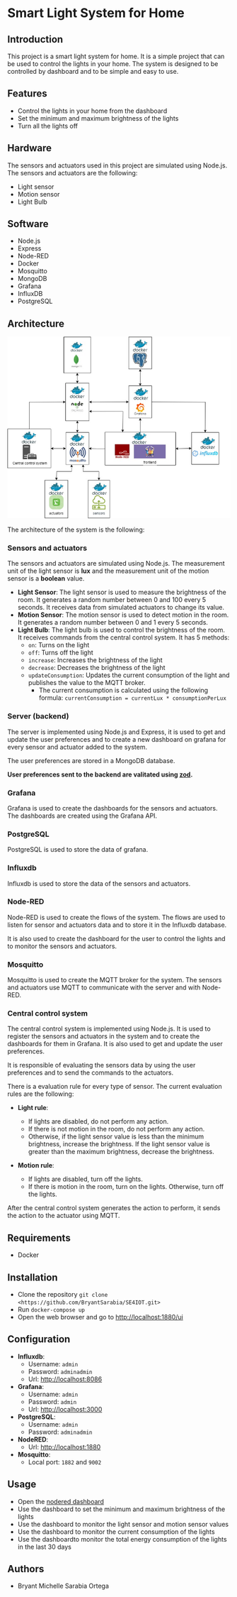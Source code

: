 # Smart Light System for Home

## Introduction

This project is a smart light system for home. It is a simple project that can be used to control the lights in your home. The system is designed to be controlled by dashboard and to be simple and easy to use.

## Features

- Control the lights in your home from the dashboard
- Set the minimum and maximum brightness of the lights
- Turn all the lights off

## Hardware

The sensors and actuators used in this project are simulated using Node.js. The sensors and actuators are the following:

- Light sensor
- Motion sensor
- Light Bulb

## Software

- Node.js
- Express
- Node-RED
- Docker
- Mosquitto
- MongoDB
- Grafana
- InfluxDB
- PostgreSQL

## Architecture

![Architecture diagram](./docs/arch.jpg)

The architecture of the system is the following:

### Sensors and actuators

The sensors and actuators are simulated using Node.js.
The measurement unit of the light sensor is **lux** and the measurement unit of the motion sensor is a **boolean** value.

- **Light Sensor**: The light sensor is used to measure the brightness of the room. It generates a random number between 0 and 100 every 5 seconds. It receives data from simulated actuators to change its value.
- **Motion Sensor**: The motion sensor is used to detect motion in the room. It generates a random number between 0 and 1 every 5 seconds.
- **Light Bulb**: The light bulb is used to control the brightness of the room. It receives commands from the central control system. It has 5 methods:
  - `on`: Turns on the light
  - `off`: Turns off the light
  - `increase`: Increases the brightness of the light
  - `decrease`: Decreases the brightness of the light
  - `updateConsumption`: Updates the current consumption of the light and publishes the value to the MQTT broker.
    - The current consumption is calculated using the following formula: `currentConsumption = currentLux * consumptionPerLux`

### Server (backend)

The server is implemented using Node.js and Express, it is used to get and update the user preferences and to create a new dashboard on grafana for every sensor and actuator added to the system.

The user preferences are stored in a MongoDB database.

**User preferences sent to the backend are valitated using [zod](https://zod.dev/).**

### Grafana

Grafana is used to create the dashboards for the sensors and actuators. The dashboards are created using the Grafana API.

### PostgreSQL

PostgreSQL is used to store the data of grafana.

### Influxdb

Influxdb is used to store the data of the sensors and actuators.

### Node-RED

Node-RED is used to create the flows of the system. The flows are used to listen for sensor and actuators data and to store it in the Influxdb database.

It is also used to create the dashboard for the user to control the lights and to monitor the sensors and actuators.

### Mosquitto

Mosquitto is used to create the MQTT broker for the system. The sensors and actuators use MQTT to communicate with the server and with Node-RED.

### Central control system

The central control system is implemented using Node.js. It is used to register the sensors and actuators in the system and to create the dashboards for them in Grafana. It is also used to get and update the user preferences.

It is responsible of evaluating the sensors data by using the user preferences and to send the commands to the actuators.

There is a evaluation rule for every type of sensor. The current evaluation rules are the following:

- **Light rule**:
  - If lights are disabled, do not perform any action.
  - If there is not motion in the room, do not perform any action.
  - Otherwise, if the light sensor value is less than the minimum brightness, increase the brightness. If the light sensor value is greater than the maximum brightness, decrease the brightness.

- **Motion rule**:
  - If lights are disabled, turn off the lights.
  - If there is motion in the room, turn on the lights. Otherwise, turn off the lights.

After the central control system generates the action to perform, it sends the action to the actuator using MQTT.
  
## Requirements

- Docker

## Installation

- Clone the repository `git clone <https://github.com/BryantSarabia/SE4IOT.git>`
- Run `docker-compose up`
- Open the web browser and go to <http://localhost:1880/ui>

## Configuration

- **Influxdb**:
  - Username: `admin`
  - Password: `adminadmin`
  - Url: <http://localhost:8086>
- **Grafana**:
  - Username: `admin`
  - Password: `admin`
  - Url: <http://localhost:3000>
- **PostgreSQL**:
  - Username: `admin`
  - Password: `adminadmin`
- **NodeRED**:
  - Url: <http://localhost:1880>
- **Mosquitto**:
  - Local port: `1882` and `9002`

## Usage

- Open the [nodered dashboard](http://localhost:1880/ui)
- Use the dashboard to set the minimum and maximum brightness of the lights
- Use the dashboard to monitor the light sensor and motion sensor values
- Use the dashboard to monitor the current consumption of the lights
- Use the dashboardto monitor the total energy consumption of the lights in the last 30 days

## Authors

- Bryant Michelle Sarabia Ortega
